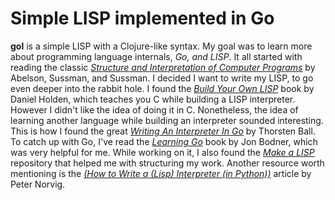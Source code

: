 # Simple LISP implemented in Go

**gol** is a simple LISP with a Clojure-like syntax.  My goal was to learn more about programming language
internals, *Go, and LISP*. It all started with reading the classic [*Structure and Interpretation of Computer Programs*][sicp]
by Abelson, Sussman, and Sussman. I decided I want to write my LISP, to go even deeper into the rabbit hole.
I found the [*Build Your Own LISP*][build-lisp] book by Daniel Holden, which teaches you C while building a LISP
interpreter. However I didn't like the idea of doing it in C. Nonetheless, the idea of learning another language
while building an interpreter sounded interesting. This is how I found the great [*Writing An Interpreter In Go*][interpreter-go]
by Thorsten Ball. To catch up with Go, I've read the [*Learning Go*][learn-go] book by Jon Bodner, which was very
helpful for me. While working on it, I also found the [*Make a LISP*][mal] repository that helped me with structuring
my work. Another resource worth mentioning is the [*(How to Write a (Lisp) Interpreter (in Python))*][lispy] article
by Peter Norvig.

 [sicp]: https://www.goodreads.com/book/show/43713.Structure_and_Interpretation_of_Computer_Programs
 [build-lisp]: http://buildyourownlisp.com/
 [interpreter-go]: https://interpreterbook.com/
 [learn-go]: https://www.goodreads.com/book/show/55841848
 [mal]: https://github.com/kanaka/mal/
 [lispy]: https://norvig.com/lispy.html
